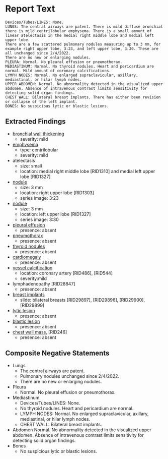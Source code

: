 # Report Text

```text
Devices/Tubes/LINES: None.
LUNGS: The central airways are patent. There is mild diffuse bronchial there is mild centrilobular emphysema. There is a small amount of linear atelectasis in the medial right middle lobe and medial left upper lobe.
There are a few scattered pulmonary nodules measuring up to 3 mm, for example right upper lobe, 3:23, and left upper lobe, 3:30. These are all unchanged since 2/4/2022.
There are no new or enlarging nodules.
PLEURA: Normal. No pleural effusion or pneumothorax.
MEDIASTINUM: Normal. No thyroid nodules. Heart and pericardium are normal. Mild amount of coronary calcifications.
LYMPH NODES: Normal. No enlarged supraclavicular, axillary, mediastinal, or hilar lymph nodes.
UPPER ABDOMEN: Normal. No abnormality detected in the visualized upper abdomen. Absence of intravenous contrast limits sensitivity for detecting solid organ findings.
CHEST WALL: Bilateral breast implants. There has either been revision or collapse of the left implant.
BONES: No suspicious lytic or blastic lesions.
```

## Extracted Findings  

- [bronchial wall thickening](../../definitions/hood/bronchial-wall-thickening.md)
  - severity: mild
- [emphysema](../../definitions/hood/emphysema.md)
  - type: centrilobular
  - severity: mild
- atelectasis  
  - size: small
  - location: medial right middle lobe \[RID1310\] and medial left upper lobe \[RID1327\]
- [nodule](../../definitions/hood/pulmonary-nodule.md)
  - size: 3 mm
  - location: right upper lobe \[RID1303\]
  - series image: 3:23
- [nodule](../../definitions/hood/pulmonary-nodule.md)
  - size: 3 mm
  - location: left upper lobe \[RID1327\]
  - series image: 3:30
- [pleural effusion](../../definitions/hood/pleural-effusion.md)
  - presence: absent  
- [pneumothorax](../../definitions/hood/pneumothorax.md)
  - presence: absent  
- [thyroid nodules](../../definitions/hood/thyroid-nodule.md)
  - presence: absent  
- [cardiomegaly](../../definitions/upmedic/Cardiomegaly.cde.md)
  - presence: absent
- [vessel calcification](../../definitions/nuance/coronary_artery_calcification.json)
  - location: coronary artery \[RID486\], \[RID544\]
  - severity:mild
- lymphadenopathy \[RID28847\]
  - presence: absent
- [breast implants](../../definitions/hood/breast-implant.md)
  - silde: bilateral breasts \[RID29897\], \[RID29896\], \[RID29900\], \[RID29899\]
- [lytic lesion](../../definitions/hood/lytic-lesion.md)
  - presence: absent
- [blastic lesion](../../definitions/hood/sclerotic-lesion.md)
  - presence: absent
- [chest wall mass](../../definitions/nuance/chest_wall_mass.json), \[RID246\]
  - presence: absent

## Composite Negative Statements

- Lungs
  - The central airways are patent.
  - Pulmonary nodules unchanged since 2/4/2022.
  - There are no new or enlarging nodules.
- Pleura
  - Normal. No pleural effusion or pneumothorax.
- Mediastinum
  - Devices/Tubes/LINES: None.
  - No thyroid nodules. Heart and pericardium are normal.
  - LYMPH NODES: Normal. No enlarged supraclavicular, axillary, mediastinal, or hilar lymph nodes.
  - CHEST WALL: Bilateral breast implants.
- Abdomen
Normal. No abnormality detected in the visualized upper abdomen. Absence of intravenous contrast limits sensitivity for detecting solid organ findings.
- Bones
  - No suspicious lytic or blastic lesions.
